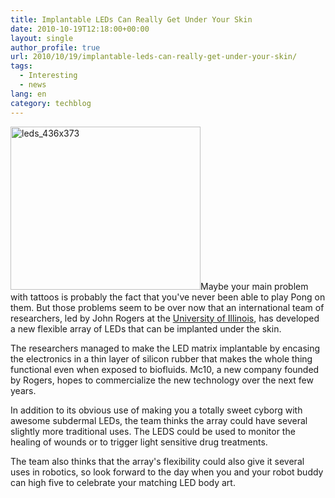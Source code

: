 ```yaml
---
title: Implantable LEDs Can Really Get Under Your Skin
date: 2010-10-19T12:18:00+00:00
layout: single
author_profile: true
url: 2010/10/19/implantable-leds-can-really-get-under-your-skin/
tags:
  - Interesting
  - news
lang: en
category: techblog
---
```

[<img title="leds_436x373" border="0" alt="leds_436x373" src="http://lh5.ggpht.com/_vaUVXcmC3OI/TL2Fgd0y6WI/AAAAAAAACwg/BoKszhtZGR8/leds_436x373_thumb%5B2%5D.jpg?imgmax=800" width="304" height="261" />](http://lh3.ggpht.com/_vaUVXcmC3OI/TL2FeXwg05I/AAAAAAAACwc/3xNypAC5pqc/s1600-h/leds_436x373%5B4%5D.jpg)Maybe your main problem with tattoos is probably the fact that you've never been able to play Pong on them. But those problems seem to be over now that an international team of researchers, led by John Rogers at the [University of Illinois](http://illinois.edu/), has developed a new flexible array of LEDs that can be implanted under the skin.

The researchers managed to make the LED matrix implantable by encasing the electronics in a thin layer of silicon rubber that makes the whole thing functional even when exposed to biofluids. Mc10, a new company founded by Rogers, hopes to commercialize the new technology over the next few years.

In addition to its obvious use of making you a totally sweet cyborg with awesome subdermal LEDs, the team thinks the array could have several slightly more traditional uses. The LEDS could be used to monitor the healing of wounds or to trigger light sensitive drug treatments.

The team also thinks that the array's flexibility could also give it several uses in robotics, so look forward to the day when you and your robot buddy can high five to celebrate your matching LED body art.